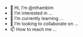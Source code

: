 - 👋 Hi, I’m @nthambim
- 👀 I’m interested in ...
- 🌱 I’m currently learning ...
- 💞️ I’m looking to collaborate on ...
- 📫 How to reach me ...

<!---
nthambim/nthambim is a ✨ special ✨ repository because its `README.md` (this file) appears on your GitHub profile.
You can click the Preview link to take a look at your changes.
--->
